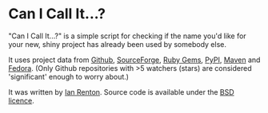 Can I Call It...?
=================

"Can I Call It...?" is a simple script for checking if the name you'd like for your new, shiny project has already been used by somebody else.

It uses project data from [Github][1], [SourceForge][2], [Ruby Gems][3], [PyPI][4], [Maven][5] and [Fedora][8]. (Only Github repositories with >5 watchers (stars) are considered 'significant' enough to worry about.)

It was written by [Ian Renton][6]. Source code is available under the [BSD licence][7].

 [1]: https://github.com
 [2]: http://sourceforge.net
 [3]: http://rubygems.org
 [4]: http://pypi.python.org
 [5]: http://search.maven.org
 [6]: http://ianrenton.com
 [7]: https://github.com/ianrenton/canicallit/blob/master/LICENCE.md
 [8]: https://admin.fedoraproject.org/pkgdb
